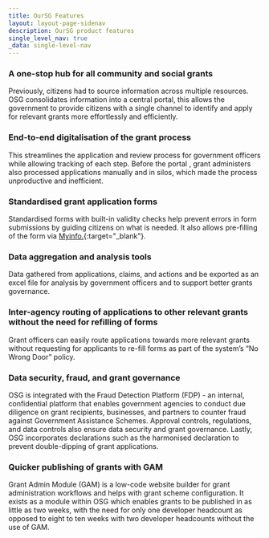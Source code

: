 ```yaml
---
title: OurSG Features
layout: layout-page-sidenav
description: OurSG product features
single_level_nav: true
_data: single-level-nav
---
```


### A one-stop hub for all community and social grants
Previously, citizens had to source information across multiple resources. OSG consolidates information into a central portal, this allows the government to provide citizens with a single channel to identify and apply for relevant grants more effortlessly and efficiently.  

### End-to-end digitalisation of the grant process 
This streamlines the application and review process for government officers while allowing tracking of each step. Before the portal , grant administers also processed applications manually and in silos, which made the process unproductive and inefficient.

### Standardised grant application forms 
Standardised forms with built-in validity checks help prevent errors in form submissions by guiding citizens on what is needed. It also allows pre-filling of the form via [Myinfo.](https://www.developer.tech.gov.sg/products/categories/digital-identity/myinfo/overview.html){:target="_blank"}. 

### Data aggregation and analysis tools 
Data gathered from applications, claims, and actions and be exported as an excel file for analysis by government officers and to support better grants governance.

### Inter-agency routing of applications to other relevant grants without the need for refilling of forms
Grant officers can easily route applications towards more relevant grants without requesting for applicants to re-fill forms as part of the system’s “No Wrong Door” policy.

### Data security, fraud, and grant governance 
OSG is integrated with the Fraud Detection Platform (FDP) - an internal, confidential platform that enables government agencies to conduct due diligence on grant recipients, businesses, and partners to counter fraud against Government Assistance Schemes. Approval controls, regulations, and data controls also ensure data security and grant governance. Lastly, OSG incorporates declarations such as the harmonised declaration to prevent double-dipping of grant applications.

### Quicker publishing of grants with GAM
Grant Admin Module (GAM) is a low-code website builder for grant administration workflows and helps with grant scheme configuration. It exists as a module within OSG which enables grants to be published in as little as two weeks, with the need for only one developer headcount as opposed to eight to ten weeks with two developer headcounts without the use of GAM.  

